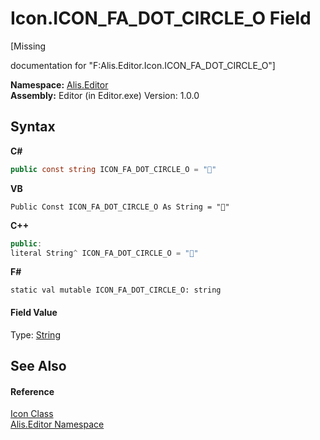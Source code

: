 # Icon.ICON_FA_DOT_CIRCLE_O Field
 

\[Missing <summary> documentation for "F:Alis.Editor.Icon.ICON_FA_DOT_CIRCLE_O"\]

**Namespace:**&nbsp;<a href="b150ade4-39de-a232-5f06-d3cdc1b2c538">Alis.Editor</a><br />**Assembly:**&nbsp;Editor (in Editor.exe) Version: 1.0.0

## Syntax

**C#**<br />
``` C#
public const string ICON_FA_DOT_CIRCLE_O = ""
```

**VB**<br />
``` VB
Public Const ICON_FA_DOT_CIRCLE_O As String = ""
```

**C++**<br />
``` C++
public:
literal String^ ICON_FA_DOT_CIRCLE_O = ""
```

**F#**<br />
``` F#
static val mutable ICON_FA_DOT_CIRCLE_O: string
```


#### Field Value
Type: <a href="https://docs.microsoft.com/dotnet/api/system.string" target="_blank">String</a>

## See Also


#### Reference
<a href="cc0f883c-67f8-f772-c6d7-a60b129f22a7">Icon Class</a><br /><a href="b150ade4-39de-a232-5f06-d3cdc1b2c538">Alis.Editor Namespace</a><br />